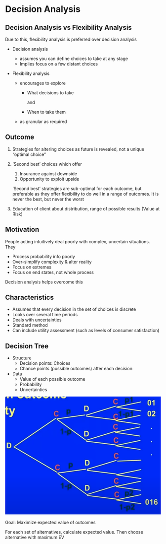 # Decision Analysis

## Decision Analysis vs Flexibility Analysis

Due to this, flexibility analysis is preferred over decision analysis

- Decision analysis

  - assumes you can define choices to take at any stage
  - Implies focus on a few distant choices

- Flexibility analysis

  - encourages to explore

    - What decisions to take

      and

    - When to take them

  - as granular as required

## Outcome

1. Strategies for altering choices as future is revealed, not a unique “optimal choice”

2. ‘Second best’ choices which offer

   1. Insurance against downside
   2. Opportunity to exploit upside

   ‘Second best’ strategies are sub-optimal for each outcome, but preferable as they offer flexibility to do well in a range of outcomes. It is never the best, but never the worst

3. Education of client about distribution, range of possible results (Value at Risk)

## Motivation

People acting intuitively deal poorly with complex, uncertain situations. They

- Process probability info poorly
- Over-simplify complexity & alter reality
- Focus on extremes
- Focus on end states, not whole process

Decision analysis helps overcome this

## Characteristics

- Assumes that every decision in the set of choices is discrete
- Looks over several time periods
- Deals with uncertainties
- Standard method
- Can include utility assessment (such as levels of consumer satisfaction)

## Decision Tree

- Structure
  - Decision points: Choices
  - Chance points (possible outcomes) after each decision
- Data
  - Value of each possible outcome
  - Probability
  - Uncertainties

![image-20240128202304041](assets/image-20240128202304041.png)

Goal: Maximize expected value of outcomes

For each set of alternatives, calculate expected value. Then choose alternative with maximum EV
